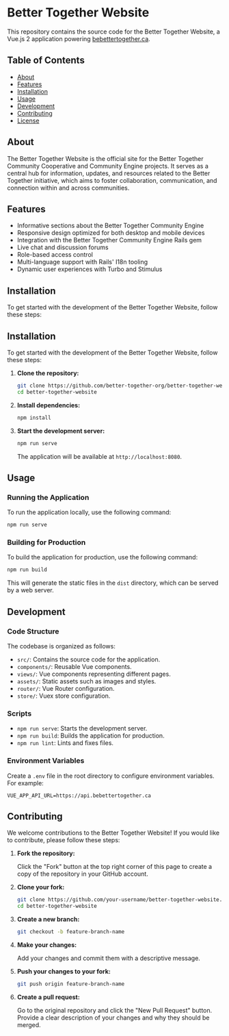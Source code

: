 # Better Together Website

This repository contains the source code for the Better Together Website, a Vue.js 2 application powering [bebettertogether.ca](https://bebettertogether.ca/).

## Table of Contents

- [About](#about)
- [Features](#features)
- [Installation](#installation)
- [Usage](#usage)
- [Development](#development)
- [Contributing](#contributing)
- [License](#license)

## About

The Better Together Website is the official site for the Better Together Community Cooperative and Community Engine projects. It serves as a central hub for information, updates, and resources related to the Better Together initiative, which aims to foster collaboration, communication, and connection within and across communities.

## Features

- Informative sections about the Better Together Community Engine
- Responsive design optimized for both desktop and mobile devices
- Integration with the Better Together Community Engine Rails gem
- Live chat and discussion forums
- Role-based access control
- Multi-language support with Rails' I18n tooling
- Dynamic user experiences with Turbo and Stimulus

## Installation

To get started with the development of the Better Together Website, follow these steps:

## Installation

To get started with the development of the Better Together Website, follow these steps:

1. **Clone the repository:**

   ```sh
   git clone https://github.com/better-together-org/better-together-website.git
   cd better-together-website
   ```

2. **Install dependencies:**

   ```sh
   npm install
   ```

3. **Start the development server:**

   ```sh
   npm run serve
   ```

   The application will be available at `http://localhost:8080`.

## Usage

### Running the Application

To run the application locally, use the following command:

```sh
npm run serve
```

### Building for Production

To build the application for production, use the following command:

```sh
npm run build
```

This will generate the static files in the `dist` directory, which can be served by a web server.

## Development

### Code Structure

The codebase is organized as follows:

- `src/`: Contains the source code for the application.
- `components/`: Reusable Vue components.
- `views/`: Vue components representing different pages.
- `assets/`: Static assets such as images and styles.
- `router/`: Vue Router configuration.
- `store/`: Vuex store configuration.

### Scripts

- `npm run serve`: Starts the development server.
- `npm run build`: Builds the application for production.
- `npm run lint`: Lints and fixes files.

### Environment Variables

Create a `.env` file in the root directory to configure environment variables. For example:

```env
VUE_APP_API_URL=https://api.bebettertogether.ca
```

## Contributing

We welcome contributions to the Better Together Website! If you would like to contribute, please follow these steps:

1. **Fork the repository:**

   Click the "Fork" button at the top right corner of this page to create a copy of the repository in your GitHub account.

2. **Clone your fork:**

   ```sh
   git clone https://github.com/your-username/better-together-website.git
   cd better-together-website
   ```

3. **Create a new branch:**

   ```sh
   git checkout -b feature-branch-name
   ```

4. **Make your changes:**

   Add your changes and commit them with a descriptive message.

5. **Push your changes to your fork:**

   ```sh
   git push origin feature-branch-name
   ```

6. **Create a pull request:**

   Go to the original repository and click the "New Pull Request" button. Provide a clear description of your changes and why they should be merged.

